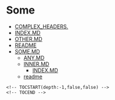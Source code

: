 # Some

<!-- TOCSTART -->
* [COMPLEX_HEADERS.](COMPLEX_HEADERS.md)
* [INDEX.MD](INDEX.MD)
* [OTHER.MD](OTHER.MD)
* [README](README)
* [SOME.MD](SOME.MD)
  * [ANY.MD](other/ANY.MD)
  * [INNER.MD](other/INNER.MD)
    * [INDEX.MD](other/inner/INDEX.MD)
  * [readme](other/readme)

<!-- TOCEND -->

    <!-- TOCSTART(depth:-1,false,false) -->
    <!-- TOCEND -->
